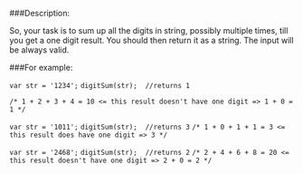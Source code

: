 ###Description:

So, your task is to sum up all the digits in string, possibly multiple times, till you get a one digit result. You should then return it as a string. The input will be always valid.

###For example:

`var str = '1234';`
`digitSum(str);  //returns 1`

`/* 1 + 2 + 3 + 4 = 10 <= this result doesn't have one digit => 1 + 0 = 1 */`

`var str = '1011';`
`digitSum(str);  //returns 3`
`/* 1 + 0 + 1 + 1 = 3 <= this result does have one digit => 3 */`

`var str = '2468';`
`digitSum(str);  //returns 2`
`/* 2 + 4 + 6 + 8 = 20 <= this result doesn't have one digit => 2 + 0 = 2 */`